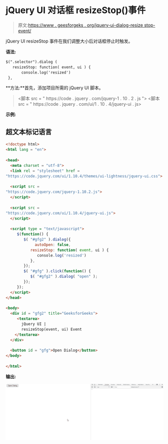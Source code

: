 # jQuery UI 对话框 resizeStop()事件

> 原文:[https://www . geesforgeks . org/jquery-ui-dialog-resize stop-event/](https://www.geeksforgeeks.org/jquery-ui-dialog-resizestop-event/)

jQuery UI resizeStop 事件在我们调整大小后对话框停止时触发。

**语法:**

```html
$(".selector").dialog (
   resizeStop: function( event, ui ) {
       console.log('resized')
 },
```

**方法:**首先，添加项目所需的 jQuery UI 脚本。

> <link href="“https://code.jquery.com/ui/1.10.4/themes/ui-lightness/jquery-ui.css”" rel="“stylesheet”">
> <脚本 src = " https://code . jquery . com/jquery-1 . 10 . 2 . js "></脚本>
> <脚本 src = " https://code . jquery . com/ui/1 . 10 . 4/jquery-ui . js></脚本>

**示例:**

## 超文本标记语言

```html
<!doctype html>
<html lang = "en">

<head>
  <meta charset = "utf-8">
  <link rel = "stylesheet" href =
"https://code.jquery.com/ui/1.10.4/themes/ui-lightness/jquery-ui.css">

  <script src =
"https://code.jquery.com/jquery-1.10.2.js">
  </script>

  <script src =
"https://code.jquery.com/ui/1.10.4/jquery-ui.js">
  </script>

  <script type = "text/javascript">
     $(function() {
        $( "#gfg2" ).dialog({
             autoOpen: false, 
           resizeStop: function( event, ui ) {
              console.log('resized')
           },
        });
        $( "#gfg" ).click(function() {
           $( "#gfg2" ).dialog( "open" );
        });
     });
  </script>
</head>

<body>
  <div id = "gfg2" title="GeeksforGeeks">
     <textarea>
       jQuery UI | 
       resizeStop(event, ui) Event
    </textarea>
  </div>

  <button id = "gfg">Open Dialog</button>
</body>

</html>
```

**输出:**

![](img/8afd7a95cba413115dc011517cff0535.png)